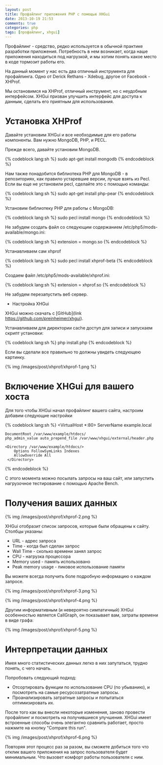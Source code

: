 ```yaml
---
layout: post
title: Профайлинг приложения PHP с помощью XHGui
date: 2013-10-19 21:53
comments: true
categories: php
tags: [профайлинг, xhgui]
---
```


Профайлинг - средство, редко используется в обычной практике разработки приложения. 
Потребность в нем возникает, когда наше приложения находиться под нагрузкой, и мы хотим понять какое место в коде тормозит работы его.

На данный момент у нас есть два отличный инструмента для профайлинга. Одно от Derick Rethans - Xdebug, другое от  Facebook - XHProf.

Мы остановимся на XHProf, отличный инструмент, но с неудобным интерфейсом. 
XHGui призван улучшить интерфейс для доступа к данным, сделать его приятным для использования.
<!-- more -->

# Установка XHProf

Давайте установим XHGui и все необходимые для его работы компоненты.
Вам нужно MongoDB, PHP, и PECL.

Прежде всего, давайте установим MongoDB.

{% codeblock lang:sh %}
sudo apt-get install mongodb
{% endcodeblock %}

Нам также понадобится библиотека PHP для MongoDB - в репозиториях, как правило устаревшие версии, лучше взять из Pecl. 
Если вы еще не установили pecl, сделайте это с помощью команды:

{% codeblock lang:sh %}
sudo apt-get install php-pear
{% endcodeblock %}

Установим библиотеку PHP для работы с MongoDB:

{% codeblock lang:sh %}
sudo pecl install mongo
{% endcodeblock %} 

Не забудем создать файл со следующим содержанием /etc/php5/mods-available/mongo.ini:

{% codeblock lang:sh %}
extension = mongo.so
{% endcodeblock %}

Устанавливаем сам xhprof

{% codeblock lang:sh %}
sudo pecl install xhprof-beta
{% endcodeblock %}

Создаем файл /etc/php5/mods-available/xhprof.ini:

{% codeblock lang:sh %}
extension = xhprof.so
{% endcodeblock %}

Не забудем перезапустить веб сервер.

+ Настройка XHGui

XHGui можно скачать с [GitHub](link https://github.com/preinheimer/xhgui).

Устанавливаем для директории cache доступ для записи и запускаем скрипт установки:

{% codeblock lang:sh %}
php install.php
{% endcodeblock %}
  
Если вы сделали все правильно то должны увидеть следующею картинку.
  
{% img /images/post/xhprof/xhprof-1.png %}
  
# Включение XHGui для вашего хоста
  
Для того чтобы XHGui начал профайлинг вашего сайта, настроим добавим следующие настройки

{% codeblock lang:sh %}
<VirtualHost *:80>
    ServerName example.local
 
    DocumentRoot /var/www/example/htdocs/
    php_admin_value auto_prepend_file /var/www/xhgui/external/header.php
 
    <Directory /var/www/example/htdocs/>
        Options FollowSymLinks Indexes
        AllowOverride All
     </Directory> 
</VirtualHost>
{% endcodeblock %}

С этого момента можно посылать запросы на ваш сайт, или запустить нагрузочное тестирование с помощью Apache Bench.

# Получения ваших данных

{% img /images/post/xhprof/xhprof-2.png %}

XHGui отобразит список запросов, которые были обращены к сайту. Столбцы указаны:
* URL  - адрес запроса
* Time  - когда был сделан запрос
* Wall Time - сколько времени занял запрос
* CPU - нагрузка процессора
* Memory used - память использовано
* Peak memory usage - пиковое использование памяти

Вы можете всегда получить боле подробную информацию о каждом запросе.

{% img /images/post/xhprof/xhprof-3.png %}

{% img /images/post/xhprof/xhprof-4.png %}

Другим информативным (и невероятно симпатичный) XHGui особенностью является CallGraph, он показывает вам, затраты времени в виде графа:

{% img /images/post/xhprof/xhprof-5.png %}

# Интерпретации данных

Имея много статистических данных легко в них запутаться, трудно понять, с чего начать. 

Попробовать следующий подход: 
* Отсортировать функции по использование CPU (по убыванию), и посмотреть на самые ресурсозатратные запросы. 
* Проанализировать затратные запросы и попытаться оптимизировать их.

После того как вы внесли некоторые изменения, заново провести профайлинг и посмотреть на получившиеся улучшения. 
XHGui имеет встроенные способы очень элегантно сравнить работает, просто нажмите на кнопку "Compare this run". 

{% img /images/post/xhprof/xhprof-6.png %}

Повторяя этот процесс раз за разом, вы сможете добиться того что отклик вашего приложения на запрос пользователя будет минимальным.  Что вызовет комфорт работы пользователя с ним.


